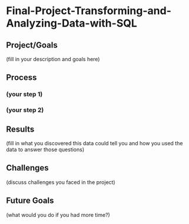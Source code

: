 # Final-Project-Transforming-and-Analyzing-Data-with-SQL

## Project/Goals
(fill in your description and goals here)




## Process

### (your step 1)




### (your step 2)






## Results
(fill in what you discovered this data could tell you and how you used the data to answer those questions)





## Challenges 
(discuss challenges you faced in the project)




## Future Goals
(what would you do if you had more time?)

